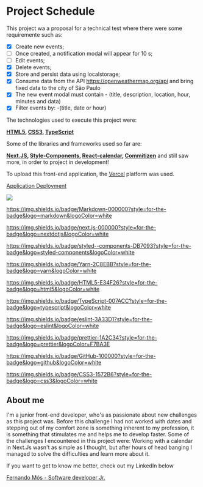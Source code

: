 # Project Schedule

<p>
This project wa a proposal for a technical test where there were some requiremente such as:</p>

-[x] Create new events;
-[ ] Once created, a notification modal will appear for 10 s;
-[ ] Edit events;
-[x] Delete events;
-[x] Store and persist data using localstorage;
-[x] Consume data from the API https://openweathermap.org/api and bring fixed data to the city of São Paulo
-[x] The new event modal must contain - (title, description, location, hour, minutes and data)
-[x] Filter events by: - ​​(title, date or hour)

<p>
  The technologies used to execute this project were:

  <strong>[HTML5](https://developer.mozilla.org/pt-BR/docs/Web/HTML), [CSS3](https://developer.mozilla.org/pt-BR/docs/Web/CSS), [TypeScript](https://www.typescriptlang.org/docs/handbook/typescript-in-5-minutes.html)</strong>

  Some of the libraries and frameworks used so far are:

  <strong>[Next.JS](https://nextjs.org/), [Style-Components](https://styled-components.com/), [React-calendar](https://github.com/natscale/react-calendar), [Commitizen](https://github.com/commitizen/cz-cli)</strong> and still saw more, in order to project in development!
</p>

To upload this front-end application, the [Vercel](https://vercel.com/dashboard) platform was used.

[Application Deployment](https://faster-test.vercel.app)

<img src="{https://img.shields.io/badge/Vercel-000000?style=for-the-badge&logo=vercel&logoColor=white}"/>


https://img.shields.io/badge/Markdown-000000?style=for-the-badge&logo=markdown&logoColor=white

https://img.shields.io/badge/next.js-000000?style=for-the-badge&logo=nextdotjs&logoColor=white

https://img.shields.io/badge/styled--components-DB7093?style=for-the-badge&logo=styled-components&logoColor=white

https://img.shields.io/badge/Yarn-2C8EBB?style=for-the-badge&logo=yarn&logoColor=white

https://img.shields.io/badge/HTML5-E34F26?style=for-the-badge&logo=html5&logoColor=white

https://img.shields.io/badge/TypeScript-007ACC?style=for-the-badge&logo=typescript&logoColor=white

https://img.shields.io/badge/eslint-3A33D1?style=for-the-badge&logo=eslint&logoColor=white

https://img.shields.io/badge/prettier-1A2C34?style=for-the-badge&logo=prettier&logoColor=F7BA3E

https://img.shields.io/badge/GitHub-100000?style=for-the-badge&logo=github&logoColor=white

https://img.shields.io/badge/CSS3-1572B6?style=for-the-badge&logo=css3&logoColor=white

## About me

<p>
  I'm a junior front-end developer, who's as passionate about new challenges as this project was.
  Before this challenge I had not worked with dates and stepping out of my comfort zone is something inherent to my profession, it is something that stimulates me and helps me to develop faster.
  Some of the challenges I encountered in this project were:
  Working with a calendar in Next.Js wasn't as simple as I thought, but after hours of head banging I managed to solve the difficulties and learn more about it.

  If you want to get to know me better, check out my LinkedIn below
</p>

[Fernando Mós - Software developer Jr.](https://www.linkedin.com/in/fernando-mos/)
